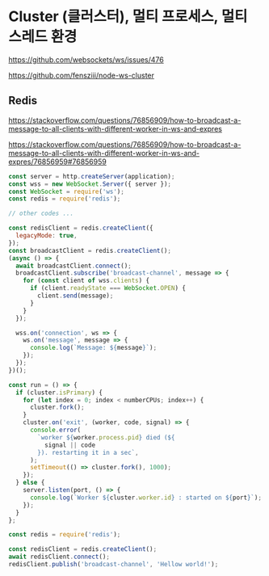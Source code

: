 # Cluster (클러스터), 멀티 프로세스, 멀티 스레드 환경

https://github.com/websockets/ws/issues/476

https://github.com/fensziii/node-ws-cluster

## Redis

https://stackoverflow.com/questions/76856909/how-to-broadcast-a-message-to-all-clients-with-different-worker-in-ws-and-expres

https://stackoverflow.com/questions/76856909/how-to-broadcast-a-message-to-all-clients-with-different-worker-in-ws-and-expres/76856959#76856959

```javascript
const server = http.createServer(application);
const wss = new WebSocket.Server({ server });
const WebSocket = require('ws');
const redis = require('redis');

// other codes ...

const redisClient = redis.createClient({
  legacyMode: true,
});
const broadcastClient = redis.createClient();
(async () => {
  await broadcastClient.connect();
  broadcastClient.subscribe('broadcast-channel', message => {
    for (const client of wss.clients) {
      if (client.readyState === WebSocket.OPEN) {
        client.send(message);
      }
    }
  });

  wss.on('connection', ws => {
    ws.on('message', message => {
      console.log(`Message: ${message}`);
    });
  });
})();

const run = () => {
  if (cluster.isPrimary) {
    for (let index = 0; index < numberCPUs; index++) {
      cluster.fork();
    }
    cluster.on('exit', (worker, code, signal) => {
      console.error(
        `worker ${worker.process.pid} died (${
          signal || code
        }). restarting it in a sec`,
      );
      setTimeout(() => cluster.fork(), 1000);
    });
  } else {
    server.listen(port, () => {
      console.log(`Worker ${cluster.worker.id} : started on ${port}`);
    });
  }
};
```

```javascript
const redis = require('redis');

const redisClient = redis.createClient();
await redisClient.connect();
redisClient.publish('broadcast-channel', 'Hellow world!');
```
